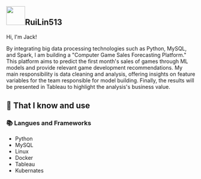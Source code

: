 ## <img width="50px" src="https://raw.githubusercontent.com/ms314006/ms314006/basic/resource/gqsm.png" />RuiLin513

Hi, I'm Jack!

By integrating big data processing technologies such as Python, MySQL, and Spark, I am building a "Computer Game Sales Forecasting Platform." This platform aims to predict the first month's sales of games through ML models and provide relevant game development recommendations. My main responsibility is data cleaning and analysis, offering insights on feature variables for the team responsible for model building. Finally, the results will be presented in Tableau to highlight the analysis's business value.

## 🧠 That I know and use
### 📚 Langues and Frameworks
- Python
- MySQL
- Linux
- Docker
- Tableau
- Kubernates


<!--
**RuiLin513/RuiLin513** is a ✨ _special_ ✨ repository because its `README.md` (this file) appears on your GitHub profile.

Here are some ideas to get you started:

- 🔭 I’m currently working on ...
- 🌱 I’m currently learning ...
- 👯 I’m looking to collaborate on ...
- 🤔 I’m looking for help with ...
- 💬 Ask me about ...
- 📫 How to reach me: ...
- 😄 Pronouns: ...
- ⚡ Fun fact: ...
-->
